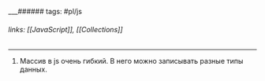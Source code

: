 
___###### tags: #pl/js 
###### links: [[JavaScript]], [[Collections]]
___
1) Массив в js очень гибкий. В него можно записывать разные типы данных.






